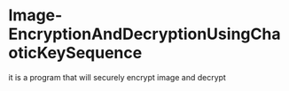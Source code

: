 # Image-EncryptionAndDecryptionUsingChaoticKeySequence
it is a program that will securely encrypt image and decrypt 

